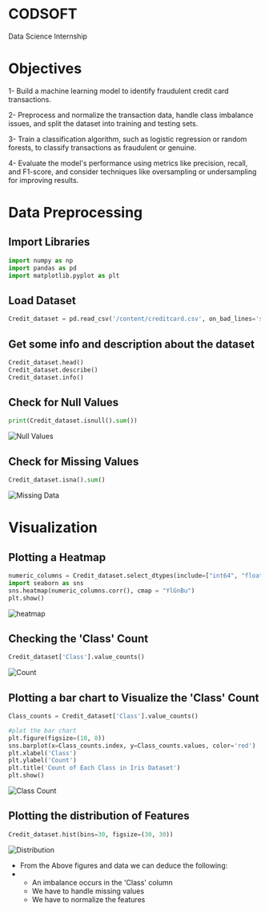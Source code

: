 # CODSOFT
Data Science Internship
# Objectives
1- Build a machine learning model to identify fraudulent credit card transactions.

2- Preprocess and normalize the transaction data, handle class imbalance issues, and split the dataset into training and testing sets.

3- Train a classification algorithm, such as logistic regression or random forests, to classify transactions as fraudulent or genuine.

4- Evaluate the model's performance using metrics like precision, recall, and F1-score, and consider techniques like oversampling or undersampling for improving results.

# Data Preprocessing 
## Import Libraries
```python
import numpy as np
import pandas as pd
import matplotlib.pyplot as plt
```
## Load Dataset
```python
Credit_dataset = pd.read_csv('/content/creditcard.csv', on_bad_lines='skip')
```
## Get some info and description about the dataset
```python
Credit_dataset.head()
Credit_dataset.describe()
Credit_dataset.info()
```
## Check for Null Values
```python
print(Credit_dataset.isnull().sum())
```
![Null Values](null.png)

## Check for Missing Values
```python
Credit_dataset.isna().sum()
```
![Missing Data](missing.png)

# Visualization
## Plotting a Heatmap
```python
numeric_columns = Credit_dataset.select_dtypes(include=["int64", "float64"])
import seaborn as sns
sns.heatmap(numeric_columns.corr(), cmap = "YlGnBu")
plt.show()
```
![heatmap](heatmap.png)
## Checking the 'Class' Count
```python
Credit_dataset['Class'].value_counts()
```
![Count](ClassCount.png)

## Plotting a bar chart to Visualize the 'Class' Count
```python
Class_counts = Credit_dataset['Class'].value_counts()

#plot the bar chart
plt.figure(figsize=(10, 8))
sns.barplot(x=Class_counts.index, y=Class_counts.values, color='red')
plt.xlabel('Class')
plt.ylabel('Count')
plt.title('Count of Each Class in Iris Dataset')
plt.show()
```
![Class Count](imbalance.png)

## Plotting the distribution of Features
```python
Credit_dataset.hist(bins=30, figsize=(30, 30))
```
![Distribution](distribution.png)
- From the Above figures and data we can deduce the following:
- - An imbalance occurs in the 'Class' column
  - We have to handle missing values
  - We have to normalize the features
## 
